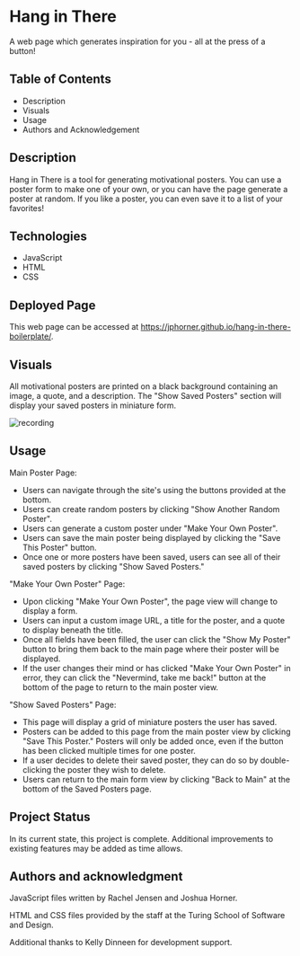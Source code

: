 # Hang in There
A web page which generates inspiration for you - all at the press of a button!

## Table of Contents

- Description
- Visuals
- Usage
- Authors and Acknowledgement

## Description
Hang in There is a tool for generating motivational posters. You can use a poster form to make one of your own, or you can have the page generate a poster at random. If you like a poster, you can even save it to a list of your favorites!

## Technologies
- JavaScript
- HTML
- CSS

## Deployed Page
This web page can be accessed at https://jphorner.github.io/hang-in-there-boilerplate/.

## Visuals
All motivational posters are printed on a black background containing an image, a quote, and a description. The "Show Saved Posters" section will display your saved posters in miniature form.

![recording](https://user-images.githubusercontent.com/82003147/119277691-55b52200-bbde-11eb-86d3-1eef6b2bff6e.gif)

## Usage
Main Poster Page:

- Users can navigate through the site's using the buttons provided at the bottom.
- Users can create random posters by clicking "Show Another Random Poster".
- Users can generate a custom poster under "Make Your Own Poster".
- Users can save the main poster being displayed by clicking the "Save This Poster" button.
- Once one or more posters have been saved, users can see all of their saved posters by clicking "Show Saved Posters."

"Make Your Own Poster" Page:

- Upon clicking "Make Your Own Poster", the page view will change to display a form.
- Users can input a custom image URL, a title for the poster, and a quote to display beneath the title.
- Once all fields have been filled, the user can click the "Show My Poster" button to bring them back to the main page where their poster will be displayed.
- If the user changes their mind or has clicked "Make Your Own Poster" in error, they can click the "Nevermind, take me back!" button at the bottom of the page to return to the main poster view.

"Show Saved Posters" Page:

- This page will display a grid of miniature posters the user has saved.
- Posters can be added to this page from the main poster view by clicking "Save This Poster." Posters will only be added once, even if the button has been clicked multiple times for one poster.
- If a user decides to delete their saved poster, they can do so by double-clicking the poster they wish to delete.
- Users can return to the main form view by clicking "Back to Main" at the bottom of the Saved Posters page.

## Project Status
In its current state, this project is complete. Additional improvements to existing features may be added as time allows.

## Authors and acknowledgment
JavaScript files written by Rachel Jensen and Joshua Horner.

HTML and CSS files provided by the staff at the Turing School of Software and Design.

Additional thanks to Kelly Dinneen for development support.
